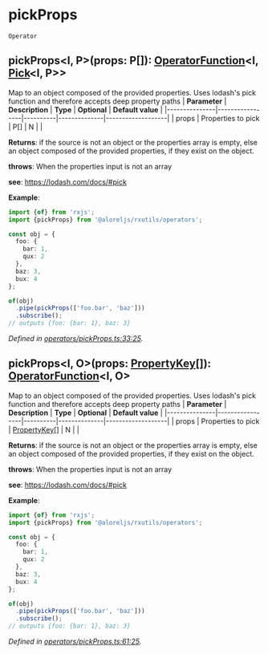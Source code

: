 # pickProps
`Operator`

## pickProps\<I, P>(props: P[]): [OperatorFunction](https://rxjs.dev/api/index/interface/OperatorFunction)\<I, [Pick](https://www.typescriptlang.org/docs/handbook/utility-types.html#picktk)\<I, P>>

Map to an object composed of the provided properties. Uses lodash's pick function and therefore accepts deep
property paths
| **Parameter** | **Description** | **Type** | **Optional** | **Default value** |
|---------------|-----------------|----------|--------------|-------------------|
| props | Properties to pick | P[] | N |  |

**Returns**: if the source is not an object or the properties array is empty,
else an object composed of the provided properties, if they exist on the object.

**throws**: When the properties input is not an array

**see**: https://lodash.com/docs/#pick

**Example**:
```typescript
import {of} from 'rxjs';
import {pickProps} from '@aloreljs/rxutils/operators';

const obj = {
  foo: {
    bar: 1,
    qux: 2
  },
  baz: 3,
  bux: 4
};

of(obj)
  .pipe(pickProps(['foo.bar', 'baz']))
  .subscribe();
// outputs {foo: {bar: 1}, baz: 3}
```

*Defined in [operators/pickProps.ts:33:25](https://github.com/Alorel/rxutils/blob/f3e643f/src/operators/pickProps.ts#L33).*
## pickProps\<I, O>(props: [PropertyKey](#)[]): [OperatorFunction](https://rxjs.dev/api/index/interface/OperatorFunction)\<I, O>

Map to an object composed of the provided properties. Uses lodash's pick function and therefore accepts deep
property paths
| **Parameter** | **Description** | **Type** | **Optional** | **Default value** |
|---------------|-----------------|----------|--------------|-------------------|
| props | Properties to pick | [PropertyKey](#)[] | N |  |

**Returns**: if the source is not an object or the properties array is empty,
else an object composed of the provided properties, if they exist on the object.

**throws**: When the properties input is not an array

**see**: https://lodash.com/docs/#pick

**Example**:
```typescript
import {of} from 'rxjs';
import {pickProps} from '@aloreljs/rxutils/operators';

const obj = {
  foo: {
    bar: 1,
    qux: 2
  },
  baz: 3,
  bux: 4
};

of(obj)
  .pipe(pickProps(['foo.bar', 'baz']))
  .subscribe();
// outputs {foo: {bar: 1}, baz: 3}
```

*Defined in [operators/pickProps.ts:61:25](https://github.com/Alorel/rxutils/blob/f3e643f/src/operators/pickProps.ts#L61).*